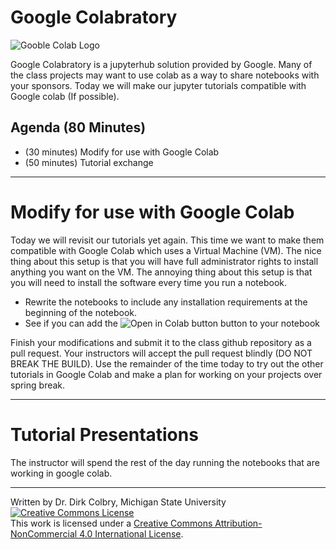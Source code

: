 #  Google Colabratory

![Gooble Colab Logo](https://miro.medium.com/max/776/1*Eb4YFMdn8LJhxjJCuykiLg.png)

Google Colabratory is a jupyterhub solution provided by Google. Many of the class projects may want to use colab as a way to share notebooks with your sponsors.  Today we will make our jupyter tutorials compatible with Google colab (If possible).  

## Agenda (80 Minutes)

- (30 minutes) Modify for use with Google Colab
- (50 minutes) Tutorial exchange

----
<a name="Group_programming_Project"></a>
# Modify for use with Google Colab

Today we will revisit our tutorials yet again.  This time we want to make them compatible with Google Colab which uses a Virtual Machine (VM).  The nice thing about this setup is that you will have full administrator rights to install anything you want on the VM. The annoying thing about this setup is that you will need to install the software every time you run a notebook.  

- Rewrite the notebooks to include any installation requirements at the beginning of the notebook. 
- See if you can add the ![Open in Colab button](https://camo.githubusercontent.com/84f0493939e0c4de4e6dbe113251b4bfb5353e57134ffd9fcab6b8714514d4d1/68747470733a2f2f636f6c61622e72657365617263682e676f6f676c652e636f6d2f6173736574732f636f6c61622d62616467652e737667) button to your notebook

Finish your modifications and submit it to the class github repository as a pull request.  Your instructors will accept the pull request blindly (DO NOT BREAK THE BUILD).  Use the remainder of the time today to try out the other tutorials in Google Colab and make a plan for working on your projects over spring break. 


----

# Tutorial Presentations

The instructor will spend the rest of the day running the notebooks that are working in google colab. 

----

Written by Dr. Dirk Colbry, Michigan State University
<a rel="license" href="http://creativecommons.org/licenses/by-nc/4.0/"><img alt="Creative Commons License" style="border-width:0" src="https://i.creativecommons.org/l/by-nc/4.0/88x31.png" /></a><br />This work is licensed under a <a rel="license" href="http://creativecommons.org/licenses/by-nc/4.0/">Creative Commons Attribution-NonCommercial 4.0 International License</a>.
